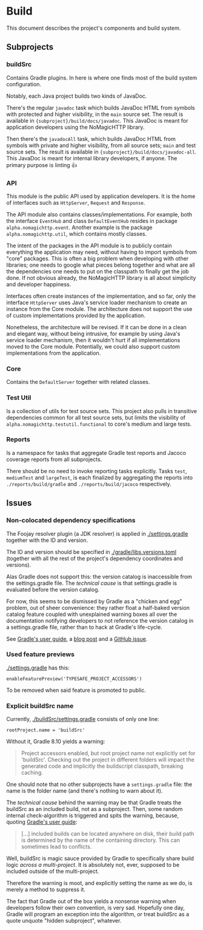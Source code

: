 # Build

This document describes the project's components and build system.

## Subprojects

### buildSrc

Contains Gradle plugins. In here is where one finds most of the build system
configuration.

Notably, each Java project builds two kinds of JavaDoc.

There's the regular `javadoc` task which builds JavaDoc HTML from symbols with
protected and higher visibility, in the `main` source set. The result is
available in `{subproject}/build/docs/javadoc`. This JavaDoc is meant for
application developers using the NoMagicHTTP library.

Then there's the `javadocAll` task, which builds JavaDoc HTML from symbols with
private and higher visibility, from all source sets; `main` and test source
sets. The result is available in `{subproject}/build/docs/javadoc-all`. This
JavaDoc is meant for internal library developers, if anyone. The primary purpose
is linting 👍

### API

This module is the public API used by application developers. It is the home of
interfaces such as `HttpServer`, `Request` and `Response`.

The API module also contains classes/implementations. For example, both the
interface `EventHub` and class `DefaultEventHub` resides in package
`alpha.nomagichttp.event`. Another example is the package
`alpha.nomagichttp.util`, which contains mostly classes.

The intent of the packages in the API module is to publicly contain everything
the application may need, without having to import symbols from "core" packages.
This is often a big problem when developing with other libraries; one needs to
google what pieces belong together and what are all the dependencies one needs
to put on the classpath to finally get the job done. If not obvious already, the
NoMagicHTTP library is all about simplicity and developer happiness.

Interfaces often create instances of the implementation, and so far, only the
interface `HttpServer` uses Java's service loader mechanism to create an
instance from the Core module. The architecture does not support the use of
custom implementations provided by the application.

Nonetheless, the architecture will be revised. If it can be done in a clean and
elegant way, without being intrusive, for example by using Java's service loader
mechanism, then it wouldn't hurt if all implementations moved to the Core
module. Potentially, we could also support custom implementations from the
application.

### Core

Contains the `DefaultServer` together with related classes.

### Test Util

Is a collection of utils for test source sets. This project also pulls in
transitive dependencies common for all test source sets, but limits the
visibility of `alpha.nomagichttp.testutil.functional` to core's medium and large
tests.

### Reports

Is a namespace for tasks that aggregate Gradle test reports and Jacoco coverage
reports from all subprojects.

There should be no need to invoke reporting tasks explicitly. Tasks `test`,
`mediumTest` and `largeTest`, is each finalized by aggregating the reports into
`./reports/build/gradle` and `./reports/build/jacoco` respectively.

## Issues

### Non-colocated dependency specifications

The Foojay resolver plugin (a JDK resolver) is applied in
[./settings.gradle][NCDS-1] together with the ID and version.

The ID and version should be specified in
[./gradle/libs.versions.toml][NCDS-2] (together with all the rest of the
project's dependency coordinates and versions).

Alas Gradle does not support this: the version catalog is inaccessible from the
settings.gradle file. The _technical cause_ is that settings.gradle is evaluated
before the version catalog.

For now, this seems to be dismissed by Gradle as a "chicken and egg" problem,
out of sheer convenience: they rather float a half-baked version catalog feature
coupled with unexplained warning boxes all over the documentation notifying
developers to not reference the version catalog in a settings.gradle file,
rather than to hack at Gradle's life-cycle.

See [Gradle's user guide][NCDS-3], a [blog post][NCDS-4] and a
[GitHub issue][NCDS-5].

[NCDS-1]: ../settings.gradle
[NCDS-2]: ../gradle/libs.versions.toml
[NCDS-3]: https://docs.gradle.org/8.10/userguide/platforms.html#sec:dependency-bundles
[NCDS-4]: https://melix.github.io/blog/2021/03/version-catalogs-faq.html#_can_i_use_a_version_catalog_to_declare_plugin_versions
[NCDS-5]: https://github.com/gradle/gradle/issues/24876

### Used feature previews

[./settings.gradle][UFP-1] has this:

    enableFeaturePreview('TYPESAFE_PROJECT_ACCESSORS')

To be removed when said feature is promoted to public.

[UFP-1]: ../settings.gradle

### Explicit buildSrc name

Currently, [./buildSrc/settings.gradle][EBN-1] consists of only one line:

    rootProject.name = 'buildSrc'

Without it, Gradle 8.10 yields a warning:

> Project accessors enabled, but root project name not explicitly set for
> 'buildSrc'. Checking out the project in different folders will impact the
> generated code and implicitly the buildscript classpath, breaking caching.

One should note that no other subprojects have a `settings.gradle` file: the
name is the folder name (and there's nothing to warn about it).

The _technical cause_ behind the warning may be that Gradle treats the buildSrc
as an included build, not as a subproject. Then, some random internal
check-algorithm is triggered and spits the warning, because, quoting
[Gradle's user guide][EBN-2]:

> [...] included builds can be located anywhere on disk, their build path is
> determined by the name of the containing directory. This can sometimes lead to
> conflicts.

Well, buildSrc is magic sauce provided by Gradle to specifically share build
logic _across a multi-project_. It is absolutely not, ever, supposed to be
included outside of the multi-project.

Therefore the warning is moot, and explicitly setting the name as we do, is
merely a method to suppress it.

The fact that Gradle out of the box yields a nonsense warning when developers
follow their own convention, is very sad. Hopefully one day, Gradle will program
an exception into the algorithm, or treat buildSrc as a quote unquote "hidden
subproject", whatever.

[EBN-1]: ../buildSrc/settings.gradle
[EBN-2]: https://docs.gradle.org/8.10/userguide/composite_builds.html#included_builds
